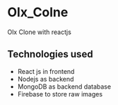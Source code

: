 # Olx_Colne

Olx Clone with reactjs 

## Technologies used

- React js in frontend
- Nodejs as backend
- MongoDB as backend database
- Firebase to store raw images 

